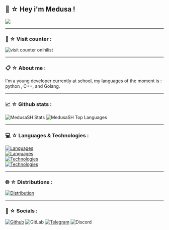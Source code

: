 
## 🍜 ☆ Hey i'm Medusa !

<img src="https://preview.redd.it/coding-cat-is-raising-your-productivity-3-v0-dtkrm36qtnb81.png?auto=webp&s=bf17359fa9c55f41e0e1910558f4a8475b28091c"/>

-----

### 👀 ☆ Visit counter :
![visit counter onihilist](https://count.getloli.com/@onihilist?name=onihilist&theme=rule34&padding=7&offset=0&align=top&scale=1&pixelated=0&darkmode=auto)

-----

### 📋 ☆ About me :
I'm a young developer currently at school, my languages of the moment is : python , C++, and Golang.

-----

### 📈 ☆ Github stats : 
![MedusaSH Stats](https://github-readme-stats.vercel.app/api?username=MedusaSH&theme=kacho_ga&show_icons=true&hide_border=true&count_private=true)
![MedusaSH Top Languages](https://github-readme-stats.vercel.app/api/top-langs/?username=MedusaSH&theme=kacho_ga&show_icons=true&hide_border=true&layout=compact)

-----

### 💻 ☆ Languages & Technologies :

[![Languages](https://skillicons.dev/icons?i=go,cpp,ts,python,c)](https://skillicons.dev) <br />
[![Languages](https://skillicons.dev/icons?i=nodejs,php,symfony,html,js,css,scss)](https://skillicons.dev) <br />
[![Technologies](https://skillicons.dev/icons?i=mysql,postgres,sqlite,postman,mongodb)](https://skillicons.dev) <br />
[![Technologies](https://skillicons.dev/icons?i=git,github,gitlab)](https://skillicons.dev)

-----

### 🌐 ☆ Distributions :

[![Distribution](https://skillicons.dev/icons?i=windows,debian,ubuntu,kali)](https://skillicons.dev) <br />

-----

### 📲 ☆ Socials :
[![Github](https://img.shields.io/badge/GitHub-100000?style=for-the-badge&logo=github&logoColor=white)](https://github.com/MedusaSH)
![GitLab](https://img.shields.io/badge/GitLab-330F63?style=for-the-badge&logo=gitlab&logoColor=white)
[![Telegram](https://img.shields.io/badge/Telegram-2CA5E0?style=for-the-badge&logo=telegram&logoColor=white)](https://t.me/MedusaSHZ)
![Discord](https://img.shields.io/badge/Discord-7289DA?style=for-the-badge&logo=discord&logoColor=white)
